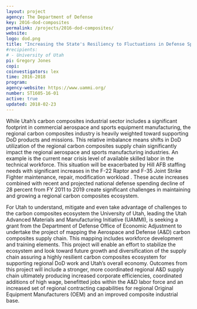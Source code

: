 ```yaml
---
layout: project
agency: The Department of Defense
key: 2016-dod-composites
permalink: /projects/2016-dod-composites/
website:
logo: dod.png
title: "Increasing the State's Resiliency to Fluctuations in Defense Spending by Strengthening the Carbon Composite Sector Knowledge Base"
#recipients:
# - University of Utah 
pi: Gregory Jones
copi: 
coinvestigators: lex
time: 2016-2018
program: 
agency-website: https://www.uammi.org/
number: ST1605-16-01
active: true
updated: 2018-02-23
---
```


While Utah’s carbon composites industrial sector includes a significant footprint in commercial aerospace and sports
equipment manufacturing, the regional carbon composites industry is heavily weighted toward supporting DoD products and missions. This relative imbalance means shifts in DoD utilization of the regional carbon composites supply chain significantly impact the regional aerospace and sports manufacturing industries. An example is the current near crisis level of available skilled labor in the technical workforce. This situation will be exacerbated by Hill AFB staffing needs with significant increases in the F-22 Raptor and F-35 Joint Strike Fighter maintenance, repair, modification workload . These acute increases combined with recent and projected national defense spending decline of 28 percent from FY 2011 to 2019 create significant challenges in maintaining and growing a regional carbon composites ecosystem.

For Utah to understand, mitigate and even take advantage of challenges to the carbon composites ecosystem the University of Utah, leading the Utah Advanced Materials and Manufacturing Initiative (UAMMI), is seeking a grant from the Department of Defense Office of Economic Adjustment to undertake the project of mapping the Aerospace and Defense (A&D) carbon composites supply chain. This mapping includes workforce development and training elements. This project will enable an effort to stabilize the ecosystem and look toward future growth and diversification of the supply chain assuring a highly resilient carbon composites ecosystem for supporting regional DoD work and Utah’s overall economy.
Outcomes from this project will include a stronger, more coordinated regional A&D supply chain ultimately producing increased corporate efficiencies, coordinated additions of high wage, benefitted jobs within the A&D labor force and an increased set of regional contracting capabilities for regional Original Equipment Manufacturers (OEM) and an improved composite industrial base.

